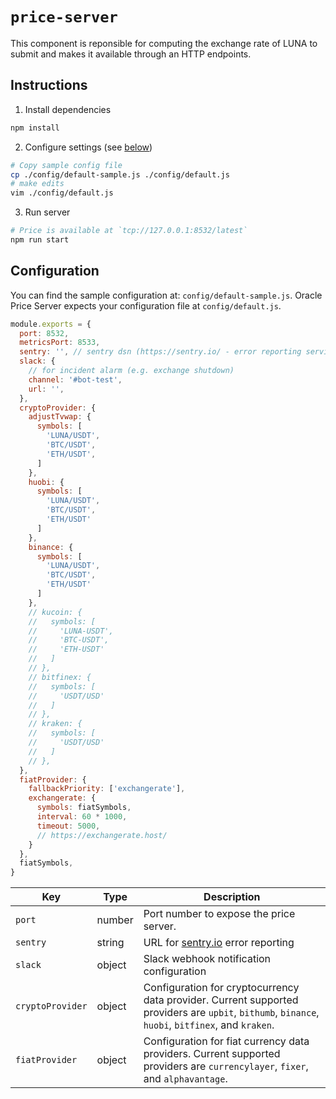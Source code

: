 # `price-server`

This component is reponsible for computing the exchange rate of LUNA to submit and makes it available through an HTTP endpoints.

## Instructions

1. Install dependencies

```sh
npm install
```

2. Configure settings (see [below](#Configuration))

```sh
# Copy sample config file
cp ./config/default-sample.js ./config/default.js
# make edits
vim ./config/default.js
```

3. Run server

```sh
# Price is available at `tcp://127.0.0.1:8532/latest`
npm run start
```

## Configuration

You can find the sample configuration at: `config/default-sample.js`. Oracle Price Server expects your configuration file at `config/default.js`.

```js
module.exports = {
  port: 8532,
  metricsPort: 8533,
  sentry: '', // sentry dsn (https://sentry.io/ - error reporting service)
  slack: {
    // for incident alarm (e.g. exchange shutdown)
    channel: '#bot-test',
    url: '',
  },
  cryptoProvider: {
    adjustTvwap: {
      symbols: [
        'LUNA/USDT',
        'BTC/USDT',
        'ETH/USDT',
      ]
    },
    huobi: {
      symbols: [
        'LUNA/USDT',
        'BTC/USDT',
        'ETH/USDT'
      ]
    },
    binance: {
      symbols: [
        'LUNA/USDT',
        'BTC/USDT',
        'ETH/USDT'
      ]
    },
    // kucoin: {
    //   symbols: [
    //     'LUNA-USDT',
    //     'BTC-USDT',
    //     'ETH-USDT'
    //   ]
    // },
    // bitfinex: {
    //   symbols: [
    //     'USDT/USD'
    //   ]
    // },
    // kraken: {
    //   symbols: [
    //     'USDT/USD'
    //   ]
    // },
  },
  fiatProvider: {
    fallbackPriority: ['exchangerate'],
    exchangerate: {
      symbols: fiatSymbols,
      interval: 60 * 1000,
      timeout: 5000,
      // https://exchangerate.host/
    }
  },
  fiatSymbols,
}
```

| Key              | Type   | Description                                                                                                                                       |
| ---------------- | ------ | ------------------------------------------------------------------------------------------------------------------------------------------------- |
| `port`           | number | Port number to expose the price server.                                                                                                           |
| `sentry`         | string | URL for [sentry.io](https://sentry.io) error reporting                                                                                            |
| `slack`          | object | Slack webhook notification configuration                                                                                                          |
| `cryptoProvider` | object | Configuration for cryptocurrency data provider. Current supported providers are `upbit`, `bithumb`, `binance`, `huobi`, `bitfinex`, and `kraken`. |
| `fiatProvider`   | object | Configuration for fiat currency data providers. Current supported providers are `currencylayer`, `fixer`, and `alphavantage`.                     |
